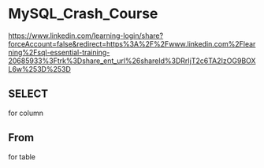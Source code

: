 # MySQL_Crash_Course

https://www.linkedin.com/learning-login/share?forceAccount=false&redirect=https%3A%2F%2Fwww.linkedin.com%2Flearning%2Fsql-essential-training-20685933%3Ftrk%3Dshare_ent_url%26shareId%3DRrIjT2c6TA2IzOG9BOXL6w%253D%253D

## SELECT
for column

## From
for table